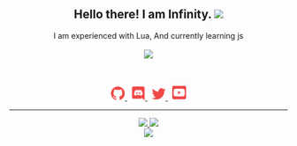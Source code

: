 <h2 align="center">
    Hello there! I am <strong>Infinity</strong>. <img src="https://raw.githubusercontent.com/MartinHeinz/MartinHeinz/master/wave.gif" width="30px">
</h2>
<p align="center">
    I am experienced with Lua, And currently learning js
<br>
<br>
<a href="https://github.com/Blork666">
        <img src="https://komarev.com/ghpvc/?username=Blork666" />
  </a> 
</p>
&nbsp;
<p align="center">
    <a href="https://github.com/Blork666/">
        <img src="./assets/icons/other/github-solid.svg/" width="25px" />
    </a>
    &nbsp;
    <a href="https://discord.com/users/724634146114240613">
        <img src="./assets/icons/other/discord-solid.svg/" width="25px" />
    </a>
    &nbsp;
    <a href="https://twitter.com/GamerGu52259038/">
        <img src="./assets/icons/other/twitter-solid.svg/" width="25px" />
    </a>
    &nbsp;
    <a href="https://www.youtube.com/channel/UC0sc2cz04UKV4s002SIqJZQ">
        <img src="./assets/icons/other/youtube-solid.svg/" width="25px" />
    </a>
    
</p>
<hr/>
<p align="center">
    <a href="https://github.com/Blork666/">
        <img src="https://github-readme-streak-stats.herokuapp.com?user=Blork666&hide_border=true&background=0D1117&currStreakLabel=FFFFFF&sideLabels=FFFFFF&currStreakNum=FFFFFF&dates=FFFFFF&sideNums=FFFFFF&fire=f04848&ring=f04848&stroke=FFFFFFFF)](https://git.io/streak-stats" />
  </a> 
  <a href="https://github.com/Blork666/">
        <img src="https://github-readme-stats.vercel.app/api?username=Blork666&show_icons=true&theme=gruvbox" />
  </a> 
<br>
<a href="https://github.com/Blork666/">
        <img src="https://github-readme-stats.vercel.app/api/top-langs/?username=anuraghazra&layout=demo" />
  </a> 
<br>
</p>

